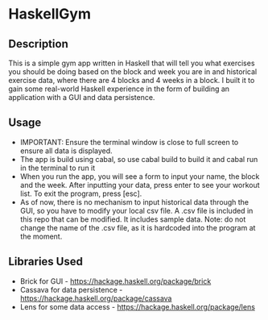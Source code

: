 # HaskellGym

## Description
This is a simple gym app written in Haskell that will tell you what exercises you should be doing based on the block and week you are in and historical exercise data, where there are 4 blocks and 4 weeks in a block.
I built it to gain some real-world Haskell experience in the form of building an application with a GUI and data persistence. 

## Usage
- IMPORTANT: Ensure the terminal window is close to full screen to ensure all data is displayed. 
- The app is build using cabal, so use cabal build to build it and cabal run in the terminal to run it
- When you run the app, you will see a form to input your name, the block and the week. After inputting your data, press enter to see your workout list. To exit the program, press [esc].
- As of now, there is no mechanism to input historical data through the GUI, so you have to modify your local csv file. A .csv file is included in this repo that can be modified. It includes sample data.
  Note: do not change the name of the .csv file, as it is hardcoded into the program at the moment.
  
## Libraries Used
- Brick for GUI - https://hackage.haskell.org/package/brick
- Cassava for data persistence - https://hackage.haskell.org/package/cassava
- Lens for some data access - https://hackage.haskell.org/package/lens
